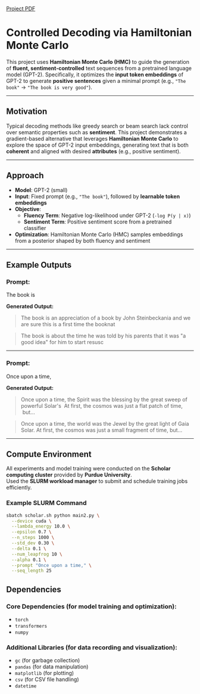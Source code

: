 [Project PDF](docs/Presentation.pdf)

# Controlled Decoding via Hamiltonian Monte Carlo

This project uses **Hamiltonian Monte Carlo (HMC)** to guide the generation of **fluent, sentiment-controlled** text sequences from a pretrained language model (GPT-2). Specifically, it optimizes the **input token embeddings** of GPT-2 to generate **positive sentences** given a minimal prompt (e.g., `"The book"` → `"The book is very good"`).

---

## Motivation

Typical decoding methods like greedy search or beam search lack control over semantic properties such as **sentiment**. This project demonstrates a gradient-based alternative that leverages **Hamiltonian Monte Carlo** to explore the space of GPT-2 input embeddings, generating text that is both **coherent** and aligned with desired **attributes** (e.g., positive sentiment).

---

## Approach

- **Model**: GPT-2 (small)
- **Input**: Fixed prompt (e.g., `"The book"`), followed by **learnable token embeddings**
- **Objective**:
  - **Fluency Term**: Negative log-likelihood under GPT-2 (`-log P(y | x)`)
  - **Sentiment Term**: Positive sentiment score from a pretrained classifier
- **Optimization**: Hamiltonian Monte Carlo (HMC) samples embeddings from a posterior shaped by both fluency and sentiment

---

## Example Outputs

### Prompt:
The book is

**Generated Output:**
> The book is an appreciation of a book by John Steinbeckania and we are sure this is a first time the booknat

> The book is about the time he was told by his parents that it was "a good idea" for him to start resusc
---

### Prompt:
Once upon a time,

**Generated Output:**
> Once upon a time, the Spirit was the blessing by the great sweep of powerful Solar's   At first, the cosmos was just a flat patch of time,  but...

> Once upon a time, the world was the Jewel by the great light of Gaia Solar.  At first, the cosmos was just a small fragment of time, but...

---

## Compute Environment

All experiments and model training were conducted on the **Scholar computing cluster** provided by **Purdue University**.  
Used the **SLURM workload manager** to submit and schedule training jobs efficiently.

### Example SLURM Command
```bash
sbatch scholar.sh python main2.py \
  --device cuda \
  --lambda_energy 10.0 \
  --epsilon 0.7 \
  --n_steps 1000 \
  --std_dev 0.30 \
  --delta 0.1 \
  --num_leapfrog 10 \
  --alpha 0.1 \
  --prompt "Once upon a time," \
  --seq_length 25
```


## Dependencies

### Core Dependencies (for model training and optimization):
- `torch`
- `transformers`
- `numpy`

### Additional Libraries (for data recording and visualization):
- `gc` (for garbage collection)
- `pandas` (for data manipulation)
- `matplotlib` (for plotting)
- `csv` (for CSV file handling)
- `datetime`
